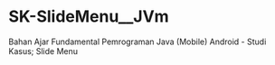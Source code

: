 # SK-SlideMenu__JVm
Bahan Ajar Fundamental Pemrograman Java (Mobile) Android - Studi Kasus; Slide Menu
